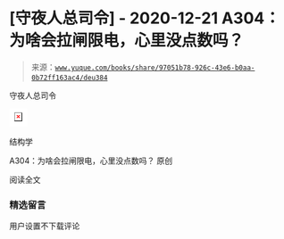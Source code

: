 # [守夜人总司令] - 2020-12-21 A304：为啥会拉闸限电，心里没点数吗？

> 来源：[`www.yuque.com/books/share/97051b78-926c-43e6-b0aa-0b72ff163ac4/deu384`](https://www.yuque.com/books/share/97051b78-926c-43e6-b0aa-0b72ff163ac4/deu384)



守夜人总司令 

![](img/3bda36ddb51471b979bee8df1034e7f7.png)  

结构学 

A304：为啥会拉闸限电，心里没点数吗？ 原创 

阅读全文 

### 精选留言 

用户设置不下载评论